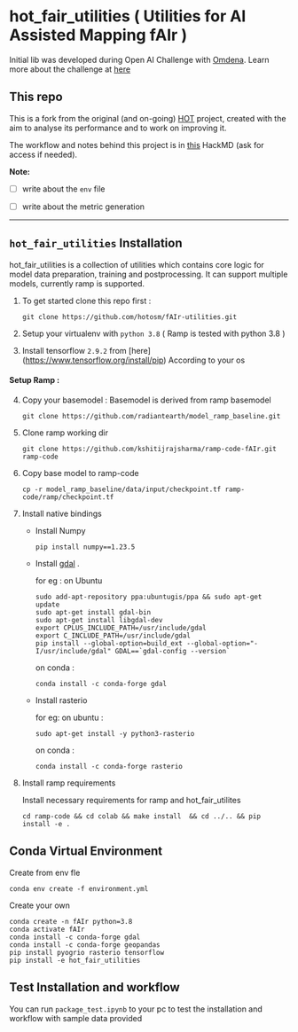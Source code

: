 # hot_fair_utilities ( Utilities for AI Assisted Mapping fAIr )
Initial lib was developed during Open AI Challenge with [Omdena](https://omdena.com/). Learn more about the challenge at [here](https://www.hotosm.org/tech-blog/hot-tech-talk-open-ai-challenge/)  

## This repo
This is a fork from the original (and on-going) [HOT](https://www.hotosm.org/) project, created with the aim to analyse its performance and to work on improving it.

The workflow and notes behind this project is in [this](https://hackmd.io/@annazan/H1PkFnRz6) HackMD (ask for access if needed).

**Note:**
- [ ] write about the `env` file
- [ ] write about the metric generation


---

## `hot_fair_utilities` Installation

hot_fair_utilities is a collection of utilities which contains core logic for model data preparation, training and postprocessing. It can support multiple models, currently ramp is supported. 

1. To get started clone this repo first : 
    ```
    git clone https://github.com/hotosm/fAIr-utilities.git
    ```
2. Setup your virtualenv with ```python 3.8``` ( Ramp is tested with python 3.8 )

3. Install tensorflow ```2.9.2``` from [here] (https://www.tensorflow.org/install/pip) According to your os

#### Setup Ramp : 

4. Copy your basemodel : Basemodel is derived from ramp basemodel 
    ```
    git clone https://github.com/radiantearth/model_ramp_baseline.git
    ```

5. Clone ramp working dir 

    ```
    git clone https://github.com/kshitijrajsharma/ramp-code-fAIr.git ramp-code
    ```

6. Copy base model to ramp-code 
    ```
    cp -r model_ramp_baseline/data/input/checkpoint.tf ramp-code/ramp/checkpoint.tf
    ```

7. Install native bindings 
    - Install Numpy 
        ```
        pip install numpy==1.23.5
        ```
    - Install [gdal](https://gdal.org/index.html) .

        for eg : on Ubuntu 
        ```
        sudo add-apt-repository ppa:ubuntugis/ppa && sudo apt-get update
        sudo apt-get install gdal-bin
        sudo apt-get install libgdal-dev
        export CPLUS_INCLUDE_PATH=/usr/include/gdal
        export C_INCLUDE_PATH=/usr/include/gdal
        pip install --global-option=build_ext --global-option="-I/usr/include/gdal" GDAL==`gdal-config --version`        
        ```
        on conda : 
        ```
        conda install -c conda-forge gdal
        ```
    - Install rasterio 

        for eg: on ubuntu : 
        ```
        sudo apt-get install -y python3-rasterio
        ```
        on conda : 
        ```
        conda install -c conda-forge rasterio
        ```

8. Install ramp requirements 

    Install necessary requirements for ramp  and hot_fair_utilites
         
    ```
    cd ramp-code && cd colab && make install  && cd ../.. && pip install -e .
    ```



## Conda Virtual Environment
Create from env fle 

```
conda env create -f environment.yml
```
Create your own

```
conda create -n fAIr python=3.8
conda activate fAIr
conda install -c conda-forge gdal
conda install -c conda-forge geopandas
pip install pyogrio rasterio tensorflow
pip install -e hot_fair_utilities
```

## Test Installation and workflow 

You can run ```package_test.ipynb``` to your pc to test the installation and workflow with sample data provided 
